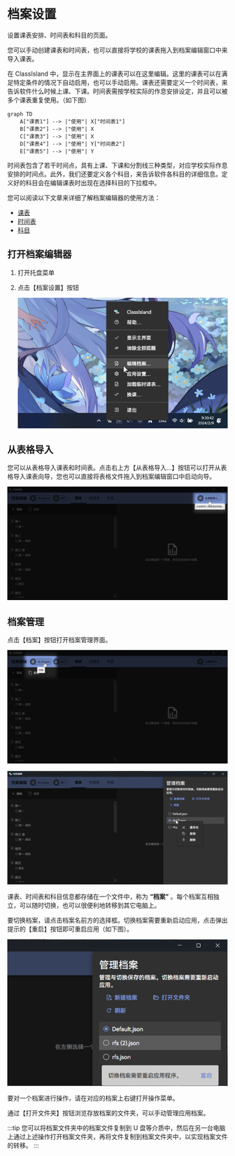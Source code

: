 ﻿# 档案设置

设置课表安排、时间表和科目的页面。

您可以手动创建课表和时间表，也可以直接将学校的课表拖入到档案编辑窗口中来导入课表。

在 ClassIsland 中，显示在主界面上的课表可以在这里编辑。这里的课表可以在满足特定条件的情况下自动启用，也可以手动启用。课表还需要定义一个时间表，来告诉软件什么时候上课、下课。时间表需按学校实际的作息安排设定，并且可以被多个课表重复使用。（如下图）

```mermaid
graph TD 
    A["课表1"] --> |"使用"| X["时间表1"]
    B["课表2"] --> |"使用"| X
    C["课表3"] --> |"使用"| X
    D["课表4"] --> |"使用"| Y["时间表2"]
    E["课表5"] --> |"使用"| Y

```

时间表包含了若干时间点，具有上课、下课和分割线三种类型，对应学校实际作息安排的时间点。此外，我们还要定义各个科目，来告诉软件各科目的详细信息。定义好的科目会在编辑课表时出现在选择科目的下拉框中。

您可以阅读以下文章来详细了解档案编辑器的使用方法：

- [课表](classplan.md)
- [时间表](time-layout.md)
- [科目](subject.md)

## 打开档案编辑器

1. 打开托盘菜单
2. 点击【档案设置】按钮

    ![1690357909840](../image/ProfileSettingsPage/1690357909840.png)

## 从表格导入

您可以从表格导入课表和时间表。点击右上方【从表格导入…】按钮可以打开从表格导入课表向导，您也可以直接将表格文件拖入到档案编辑窗口中启动向导。

![1707456169265](../image/ProfileSettingsPage/1707456169265.png)

## 档案管理

点击【档案】按钮打开档案管理界面。

![1707456026577](../image/ProfileSettingsPage/1707456026577.png)

![1690358010089](../image/ProfileSettingsPage/1690358010089.png)

课表、时间表和科目信息都存储在一个文件中，称为 **“档案”** 。每个档案互相独立，可以随时切换，也可以很便利地转移到其它电脑上。

要切换档案，请点击档案名前方的选择框。切换档案需要重新启动应用，点击弹出提示的【重启】按钮即可重启应用（如下图）。

![1690358214464](../image/ProfileSettingsPage/1690358214464.png)

要对一个档案进行操作，请在对应的档案上右键打开操作菜单。

通过【打开文件夹】按钮浏览存放档案的文件夹，可以手动管理应用档案。

:::tip
您可以将档案文件夹中的档案文件复制到 U 盘等介质中，然后在另一台电脑上通过上述操作打开档案文件夹，再将文件复制到档案文件夹中，以实现档案文件的转移。
:::
